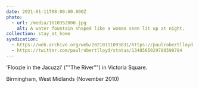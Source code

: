 ```yaml
---
date: 2021-01-11T08:00:00.000Z
photo:
  - url: /media/1610352000.jpg
    alt: A water fountain shaped like a woman seen lit up at night.
collection: stay_at_home
syndication:
  - https://web.archive.org/web/20210111093831/https://paulrobertlloyd.com/photos/1610352000/
  - https://twitter.com/paulrobertlloyd/status/1348565029780598784
---
```

‘Floozie in the Jacuzzi’ (""The River"") in Victoria Square.

Birmingham, West Midlands (November 2010)
